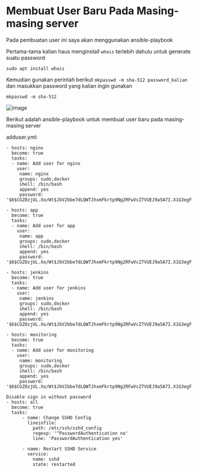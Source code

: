 # Membuat User Baru Pada Masing-masing server

Pada pembuatan user ini saya akan menggunakan ansible-playbook

Pertama-tama kalian haus menginstall `whois` terlebih dahulu untuk generate suatu password

```
sudo apt install whois
```

Kemudian gunakan perintah berikut `mkpasswd -m sha-512 password_kalian` dan masukkan password yang kalian ingin gunakan

```
mkpasswd -m sha-512
```

![image](https://user-images.githubusercontent.com/106061407/176078103-3fec136d-122d-4a1c-b860-1774acd77162.png)

 

Berikut adalah ansible-playbook untuk membuat user baru pada masing-masing server

adduser.yml:

```
- hosts: nginx
  become: true
  tasks:
  - name: Add user for nginx
    user:
     name: nginx
     groups: sudo,docker
     shell: /bin/bash
     append: yes
     password: '$6$CGZ0zjUL.Xo/Wt$JbV2bbe7dLQWTJhxmFkrtp9Ng2RFwVcZ7VUEJ9a5A7I.X1G3egF.IhTs5GnWmV6Ap4ffHYkBNKUWZnV1rqo4v1'

- hosts: app
  become: true
  tasks:
  - name: Add user for app
    user:
     name: app
     groups: sudo,docker
     shell: /bin/bash
     append: yes
     password: '$6$CGZ0zjUL.Xo/Wt$JbV2bbe7dLQWTJhxmFkrtp9Ng2RFwVcZ7VUEJ9a5A7I.X1G3egF.IhTs5GnWmV6Ap4ffHYkBNKUWZnV1rqo4v1'

- hosts: jenkins
  become: true
  tasks:
  - name: Add user for jenkins
    user:
     name: jenkins
     groups: sudo,docker
     shell: /bin/bash
     append: yes
     password: '$6$CGZ0zjUL.Xo/Wt$JbV2bbe7dLQWTJhxmFkrtp9Ng2RFwVcZ7VUEJ9a5A7I.X1G3egF.IhTs5GnWmV6Ap4ffHYkBNKUWZnV1rqo4v1'

- hosts: monitoring
  become: true
  tasks:
  - name: Add user for monitoring
    user:
     name: monitoring
     groups: sudo,docker
     shell: /bin/bash
     append: yes
     password: '$6$CGZ0zjUL.Xo/Wt$JbV2bbe7dLQWTJhxmFkrtp9Ng2RFwVcZ7VUEJ9a5A7I.X1G3egF.IhTs5GnWmV6Ap4ffHYkBNKUWZnV1rqo4v1'

Disable sign in without password
- hosts: all
  become: true
  tasks:
      - name: Change SSHD Config
        lineinfile:
          path: /etc/ssh/sshd_config
          regexp: '^PasswordAuthentication no'
          line: 'PasswordAuthentication yes'

      - name: Restart SSHD Service
        service:
          name: sshd
          state: restarted
          
```

